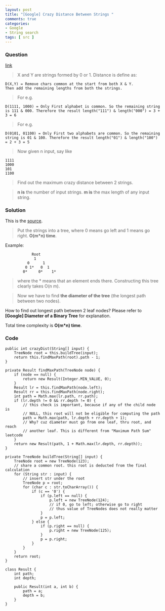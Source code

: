 ```yaml
---
layout: post
title: "[Google] Crazy Distance Between Strings "
comments: true
categories:
- Google
- String search
tags: [ src ]
---
```


### Question 

[link](http://stackoverflow.com/questions/15061908/google-interview-find-crazy-distance-between-strings)

> X and Y are strings formed by 0 or 1. Distance is define as: 

    D(X,Y) = Remove chars common at the start from both X & Y. 
    Then add the remaining lengths from both the strings.

> For e.g.

    D(1111, 1000) = Only First alphabet is common. So the remaining string is 111 & 000. Therefore the result length("111") & length("000") = 3 + 3 = 6

> For e.g.

    D(0101, 01100) = Only First two alphabets are common. So the remaining string is 01 & 100. Therefore the result length("01") & length("100") = 2 + 3 = 5

> Now given n input, say like

    1111
    1000
    101
    1100

> Find out the maximum crazy distance between 2 strings.

> __n is__ the number of input strings. __m is__ the max length of any input string. 

### Solution

This is the [source](http://stackoverflow.com/a/15062640). 

> Put the strings into a tree, where 0 means go left and 1 means go right. __O(m*n) time__. 

Example: 

                Root
                 1
              0      1
             0 1*   0  1
            0*     0*    1*

> where the * means that an element ends there. Constructing this tree clearly takes O(n m).

> Now we have to find __the diameter of the tree__ (the longest path between two nodes). 

How to find out longest path between 2 leaf nodes? Please refer to __[Google] Diameter of a Binary Tree__ for explanation.  

Total time complexity is __O(m*n) time__.

### Code

	public int crazyDist(String[] input) {
		TreeNode root = this.buildTree(input);
		return this.findMaxPath(root).path - 1;
	}

	private Result findMaxPath(TreeNode node) {
		if (node == null) {
			return new Result(Integer.MIN_VALUE, 0);
		}
		Result lr = this.findMaxPath(node.left);
		Result rr = this.findMaxPath(node.right);
		int path = Math.max(lr.path, rr.path);
		if (lr.depth != 0 && rr.depth != 0) {
			// this check is important, because if any of the child node is
			// NULL, this root will not be eligible for computing the path
			path = Math.max(path, lr.depth + rr.depth + 1);
			// Why? cuz diameter must go from one leaf, thru root, and reach
			// another leaf. This is different from "Maximum Path Sum" leetcode
		}
		return new Result(path, 1 + Math.max(lr.depth, rr.depth));
	}

	private TreeNode buildTree(String[] input) {
		TreeNode root = new TreeNode(123);
		// share a common root. this root is deducted from the final calculation
		for (String str : input) {
			// insert str under the root
			TreeNode p = root;
			for (char c : str.toCharArray()) {
				if (c == '0') {
					if (p.left == null) {
						p.left = new TreeNode(124);
						// if 0, go to left; otherwise go to right
						// thus value of TreeNodes does not really matter
					}
					p = p.left;
				} else {
					if (p.right == null) {
						p.right = new TreeNode(125);
					}
					p = p.right;
				}
			}
		}
		return root;
	}

	class Result {
		int path;
		int depth;

		public Result(int a, int b) {
			path = a;
			depth = b;
		}
	}
